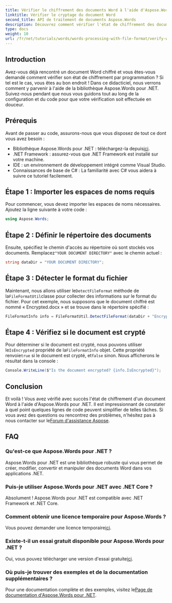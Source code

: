 ```yaml
---
title: Vérifier le chiffrement des documents Word à l'aide d'Aspose.Words pour .NET
linktitle: Vérifier le cryptage du document Word
second_title: API de traitement de documents Aspose.Words
description: Découvrez comment vérifier l'état de chiffrement des documents Word dans vos applications .NET à l'aide de la puissante bibliothèque Aspose.Words. Ce didacticiel étape par étape couvre les prérequis, l'implémentation du code et des FAQ utiles.
type: docs
weight: 10
url: /fr/net/tutorials/words/words-processing-with-file-format/verify-word-document-encryption/
---
```

## Introduction

Avez-vous déjà rencontré un document Word chiffré et vous êtes-vous demandé comment vérifier son état de chiffrement par programmation ? Si tel est le cas, vous êtes au bon endroit ! Dans ce didacticiel, nous verrons comment y parvenir à l'aide de la bibliothèque Aspose.Words pour .NET. Suivez-nous pendant que nous vous guidons tout au long de la configuration et du code pour que votre vérification soit effectuée en douceur.

## Prérequis

Avant de passer au code, assurons-nous que vous disposez de tout ce dont vous avez besoin :

- Bibliothèque Aspose.Words pour .NET : téléchargez-la depuis[ici](https://releases.aspose.com/words/net/).
- .NET Framework : assurez-vous que .NET Framework est installé sur votre machine.
- IDE : un environnement de développement intégré comme Visual Studio.
- Connaissances de base de C# : La familiarité avec C# vous aidera à suivre ce tutoriel facilement.

## Étape 1 : Importer les espaces de noms requis

Pour commencer, vous devez importer les espaces de noms nécessaires. Ajoutez la ligne suivante à votre code :

```csharp
using Aspose.Words;
```

## Étape 2 : Définir le répertoire des documents

 Ensuite, spécifiez le chemin d'accès au répertoire où sont stockés vos documents. Remplacez`"YOUR DOCUMENT DIRECTORY"` avec le chemin actuel :

```csharp
string dataDir = "YOUR DOCUMENT DIRECTORY";
```

## Étape 3 : Détecter le format du fichier

 Maintenant, nous allons utiliser le`DetectFileFormat` méthode de la`FileFormatUtil`classe pour collecter des informations sur le format du fichier. Pour cet exemple, nous supposons que le document chiffré est nommé « Encrypted.docx » et se trouve dans le répertoire spécifié :

```csharp
FileFormatInfo info = FileFormatUtil.DetectFileFormat(dataDir + "Encrypted.docx");
```

## Étape 4 : Vérifiez si le document est crypté

 Pour déterminer si le document est crypté, nous pouvons utiliser le`IsEncrypted` propriété de la`FileFormatInfo` objet. Cette propriété renvoie`true` si le document est crypté, et`false` sinon. Nous afficherons le résultat dans la console :

```csharp
Console.WriteLine($"Is the document encrypted? {info.IsEncrypted}");
```

## Conclusion

 Et voilà ! Vous avez vérifié avec succès l'état de chiffrement d'un document Word à l'aide d'Aspose.Words pour .NET. Il est impressionnant de constater à quel point quelques lignes de code peuvent simplifier de telles tâches. Si vous avez des questions ou rencontrez des problèmes, n'hésitez pas à nous contacter sur le[Forum d'assistance Aspose](https://forum.aspose.com/c/words/8).

## FAQ

### Qu'est-ce que Aspose.Words pour .NET ?
Aspose.Words pour .NET est une bibliothèque robuste qui vous permet de créer, modifier, convertir et manipuler des documents Word dans vos applications .NET.

### Puis-je utiliser Aspose.Words pour .NET avec .NET Core ?
Absolument ! Aspose.Words pour .NET est compatible avec .NET Framework et .NET Core.

### Comment obtenir une licence temporaire pour Aspose.Words ?
 Vous pouvez demander une licence temporaire[ici](https://purchase.aspose.com/temporary-license/).

### Existe-t-il un essai gratuit disponible pour Aspose.Words pour .NET ?
 Oui, vous pouvez télécharger une version d'essai gratuite[ici](https://releases.aspose.com/).

### Où puis-je trouver des exemples et de la documentation supplémentaires ?
 Pour une documentation complète et des exemples, visitez le[Page de documentation d'Aspose.Words pour .NET](https://reference.aspose.com/words/net/).
